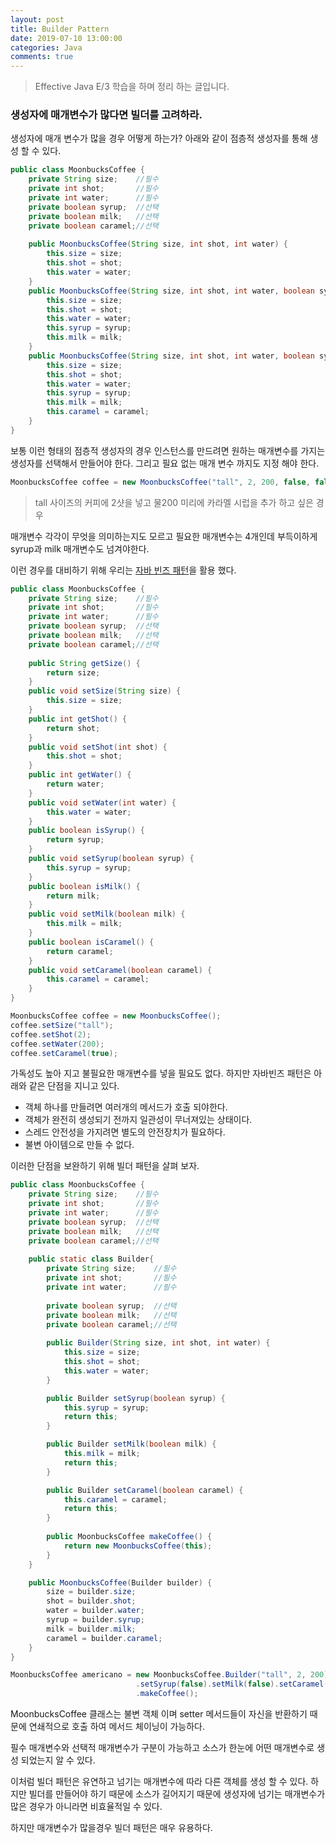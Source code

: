 ```yaml
---
layout: post
title: Builder Pattern
date: 2019-07-10 13:00:00
categories: Java
comments: true
---
```


> Effective Java E/3 학습을 하며 정리 하는 글입니다.

### 생성자에 매개변수가 많다면 빌더를 고려하라.

생성자에 매개 변수가 많을 경우 어떻게 하는가?
아래와 같이 점층적 생성자를 통해 생성 할 수 있다.

```java
public class MoonbucksCoffee {
	private String size;    //필수
	private int shot;       //필수
	private int water;      //필수
	private boolean syrup;  //선택
	private boolean milk;   //선택
	private boolean caramel;//선택
	
	public MoonbucksCoffee(String size, int shot, int water) {
		this.size = size;
		this.shot = shot;
		this.water = water;
	}
	public MoonbucksCoffee(String size, int shot, int water, boolean syrup, boolean milk) {
		this.size = size;
		this.shot = shot;
		this.water = water;
		this.syrup = syrup;
		this.milk = milk;
	}
	public MoonbucksCoffee(String size, int shot, int water, boolean syrup, boolean milk, boolean caramel) {
		this.size = size;
		this.shot = shot;
		this.water = water;
		this.syrup = syrup;
		this.milk = milk;
		this.caramel = caramel;
	}
}
```

보통 이런 형태의 점층적 생성자의 경우 인스턴스를 만드려면 원하는 매개변수를 가지는 생성자를
선택해서 만들어야 한다. 그리고 필요 없는 매개 변수 까지도 지정 해야 한다.

```java
MoonbucksCoffee coffee = new MoonbucksCoffee("tall", 2, 200, false, false, true);
```
> tall 사이즈의 커피에 2샷을 넣고 물200 미리에 카라멜 시럽을 추가 하고 싶은 경우

매개변수 각각이 무엇을 의미하는지도 모르고 필요한 매개변수는 4개인데 부득이하게 syrup과 milk 매개변수도 넘겨야한다.

이런 경우를 대비하기 위해 우리는 <u>자바 빈즈 패턴</u>을 활용 했다.

```java
public class MoonbucksCoffee {
    private String size;    //필수
    private int shot;       //필수
    private int water;      //필수
    private boolean syrup;  //선택
    private boolean milk;   //선택
    private boolean caramel;//선택
    
	public String getSize() {
		return size;
	}
	public void setSize(String size) {
		this.size = size;
	}
	public int getShot() {
		return shot;
	}
	public void setShot(int shot) {
		this.shot = shot;
	}
	public int getWater() {
		return water;
	}
	public void setWater(int water) {
		this.water = water;
	}
	public boolean isSyrup() {
		return syrup;
	}
	public void setSyrup(boolean syrup) {
		this.syrup = syrup;
	}
	public boolean isMilk() {
		return milk;
	}
	public void setMilk(boolean milk) {
		this.milk = milk;
	}
	public boolean isCaramel() {
		return caramel;
	}
	public void setCaramel(boolean caramel) {
		this.caramel = caramel;
	}	
}
```

```java
MoonbucksCoffee coffee = new MoonbucksCoffee();
coffee.setSize("tall");
coffee.setShot(2);
coffee.setWater(200);
coffee.setCaramel(true);
```

가독성도 높아 지고 불필요한 매개변수를 넣을 필요도 없다. 하지만 자바빈즈 패턴은 아래와 같은 단점을 지니고 있다.
- 객체 하나를 만들려면 여러개의 메서드가 호출 되야한다.
- 객체가 완전히 생성되기 전까지 일관성이 무너져있는 상태이다.
- 스레드 안전성을 가지려면 별도의 안전장치가 필요하다.
- 불변 아이템으로 만들 수 없다.

이러한 단점을 보완하기 위해 빌더 패턴을 살펴 보자.

```java
public class MoonbucksCoffee {
    private String size;    //필수
    private int shot;       //필수
    private int water;      //필수
    private boolean syrup;  //선택
    private boolean milk;   //선택
    private boolean caramel;//선택
	
	public static class Builder{
        private String size;    //필수
	    private int shot;       //필수
	    private int water;      //필수
	    
	    private boolean syrup;  //선택
	    private boolean milk;   //선택
	    private boolean caramel;//선택
	    
		public Builder(String size, int shot, int water) {
			this.size = size;
			this.shot = shot;
			this.water = water;
		}

		public Builder setSyrup(boolean syrup) {
			this.syrup = syrup;
			return this;
		}

		public Builder setMilk(boolean milk) {
			this.milk = milk;
			return this;
		}

		public Builder setCaramel(boolean caramel) {
			this.caramel = caramel;
			return this;
		}
	    
		public MoonbucksCoffee makeCoffee() {
			return new MoonbucksCoffee(this); 
		}
	}

	public MoonbucksCoffee(Builder builder) {
		size = builder.size;
		shot = builder.shot;
		water = builder.water;
		syrup = builder.syrup;
		milk = builder.milk;
		caramel = builder.caramel;
	}
}
```
```java
MoonbucksCoffee americano = new MoonbucksCoffee.Builder("tall", 2, 200)
                            .setSyrup(false).setMilk(false).setCaramel(true)
                            .makeCoffee();
```

MoonbucksCoffee 클래스는 불변 객체 이며 setter 메서드들이 자신을 반환하기 때문에
연쇄적으로 호출 하여 메서드 체이닝이 가능하다.

필수 매개변수와 선택적 매개변수가 구분이 가능하고 소스가 한눈에 어떤 매개변수로
생성 되었는지 알 수 있다.

이처럼 빌더 패턴은 유연하고 넘기는 매개변수에 따라 다른 객체를 생성 할 수 있다.
하지만 빌더를 만들어야 하기 때문에 소스가 길어지기 때문에 생성자에 넘기는 매개변수가 많은 경우가
아니라면 비효율적일 수 있다.

하지만 매개변수가 많을경우 빌더 패턴은 매우 유용하다.
 
